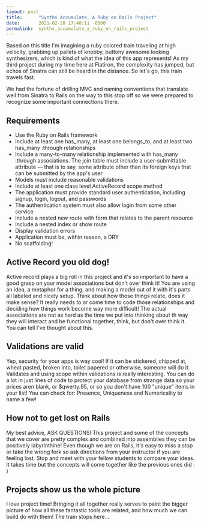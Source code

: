 ```yaml
---
layout: post
title:      "Synths Accumulate, A Ruby on Rails Project"
date:       2021-02-28 17:40:11 -0500
permalink:  synths_accumulate_a_ruby_on_rails_project
---
```



Based on this title I'm imagining a ruby colored train traveling at high velocity, grabbing up pallets of knobby, buttony awesome looking synthesizers, which is kind of what the idea of this app represents! As my third project during my time here at Flatiron, the complexity has jumped, but echos of Sinatra can still be heard in the distance. So let's go, this train travels fast.

We had the fortune of drilling MVC and naming conventions that translate well from Sinatra to Rails on the way to this stop off so we were prepared to recognize some important connections there. 

## Requirements
* Use the Ruby on Rails framework
* Include at least one has_many, at least one belongs_to, and at least two has_many :through relationships
* Include a many-to-many relationship implemented with has_many :through associations. The join table must include a user-submittable attribute — that is to say, some attribute other than its foreign keys that can be submitted by the app's user
* Models must include reasonable validations
* Include at least one class level ActiveRecord scope method
* The application must provide standard user authentication, including signup, login, logout, and passwords
* The authentication system must also allow login from some other service
* Include a nested new route with form that relates to the parent resource
* Include a nested index or show route
* Display validation errors
* Application must be, within reason, a DRY
* No scaffolding!

## Active Record you old dog!
Active record plays a big roll in this project and it's so important to have a good grasp on your model associations but don't over think it! You are using an idea, a metaphor for a thing, and making a model out of it with it's parts all labeled and nicely setup. Think about how those things relate, does it make sense? It really needs to or come time to code those relationships and deciding how things work become way more difficult! The actual associations are not as hard as the time we put into thinking about th way they will interact and be functional together, think, but don't over think it. You can tell I've thought about this.

## Validations are valid
Yep, security for your apps is way cool! If it can be stickered, chipped at, wheat pasted, broken into, toilet papered or otherwise, someone will do it. Validates and using scope within validations is really interesting. You can do a lot in just lines of code to protect your database from strange data so your prices aren blank, or $qwerty.95, or so you don't have 100 "unique" items in your list! You can check for: Presence, Uniqueness and Numericality to name a few!

## How not to get lost on Rails
My best advice, ASK QUESTIONS! This project and some of the concepts that we cover are pretty complex and combined into assemblies they can be positively labyrinthine! Even though we are on Rails, it's easy to miss a stop or take the wrong fork so ask directions from your instructor if you are feeling lost. Stop and meet with your fellow students to compare your ideas. It takes time but the concepts will come together like the previous ones did : )

## Projects show us the whole picture
I love project time! Bringing it all together really serves to paint the bigger picture of how all these fantastic tools are related, and how much we can build do with them! The train stops here...


